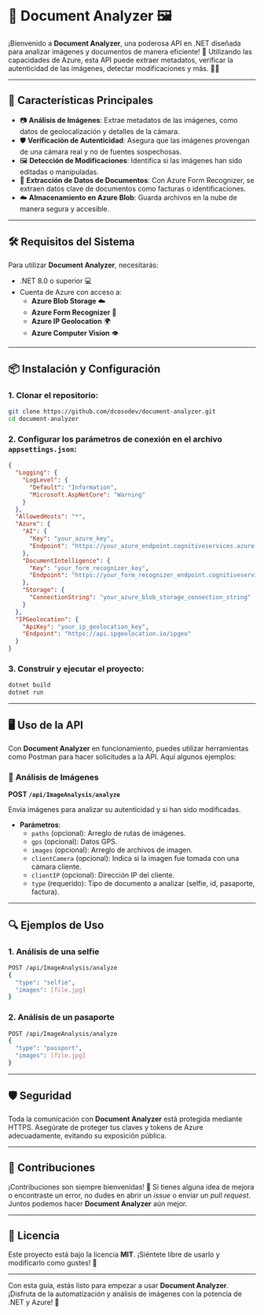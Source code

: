 # 🎉 **Document Analyzer** 🖼️

¡Bienvenido a **Document Analyzer**, una poderosa API en .NET diseñada para analizar imágenes y documentos de manera eficiente! 🎯 Utilizando las capacidades de Azure, esta API puede extraer metadatos, verificar la autenticidad de las imágenes, detectar modificaciones y más. 📸📝

---

## 🚀 **Características Principales**

- 📷 **Análisis de Imágenes**: Extrae metadatos de las imágenes, como datos de geolocalización y detalles de la cámara.
- 🛡️ **Verificación de Autenticidad**: Asegura que las imágenes provengan de una cámara real y no de fuentes sospechosas.
- 🖼️ **Detección de Modificaciones**: Identifica si las imágenes han sido editadas o manipuladas.
- 📝 **Extracción de Datos de Documentos**: Con Azure Form Recognizer, se extraen datos clave de documentos como facturas o identificaciones.
- ☁️ **Almacenamiento en Azure Blob**: Guarda archivos en la nube de manera segura y accesible.

---

## 🛠️ **Requisitos del Sistema**

Para utilizar **Document Analyzer**, necesitarás:

- .NET 8.0 o superior 💻
- Cuenta de Azure con acceso a:
  - **Azure Blob Storage** ☁️
  - **Azure Form Recognizer** 🧾
  - **Azure IP Geolocation** 🌍
  - **Azure Computer Vision** 👁️

---

## 📦 **Instalación y Configuración**

### 1. Clonar el repositorio:

```bash
git clone https://github.com/dcosodev/document-analyzer.git
cd document-analyzer
```

### 2. Configurar los parámetros de conexión en el archivo `appsettings.json`:

```json
{
  "Logging": {
    "LogLevel": {
      "Default": "Information",
      "Microsoft.AspNetCore": "Warning"
    }
  },
  "AllowedHosts": "*",
  "Azure": {
    "AI": {
      "Key": "your_azure_key",
      "Endpoint": "https://your_azure_endpoint.cognitiveservices.azure.com/"
    },
    "DocumentIntelligence": {
      "Key": "your_form_recognizer_key",
      "Endpoint": "https://your_form_recognizer_endpoint.cognitiveservices.azure.com/"
    },
    "Storage": {
      "ConnectionString": "your_azure_blob_storage_connection_string"
    }
  },
  "IPGeolocation": {
    "ApiKey": "your_ip_geolocation_key",
    "Endpoint": "https://api.ipgeolocation.io/ipgeo"
  }
}
```

### 3. Construir y ejecutar el proyecto:

```bash
dotnet build
dotnet run
```

---

## 🖥️ **Uso de la API**

Con **Document Analyzer** en funcionamiento, puedes utilizar herramientas como Postman para hacer solicitudes a la API. Aquí algunos ejemplos:

### 📩 **Análisis de Imágenes**
**POST `/api/ImageAnalysis/analyze`**

Envía imágenes para analizar su autenticidad y si han sido modificadas.

- **Parámetros**:
  - `paths` (opcional): Arreglo de rutas de imágenes.
  - `gps` (opcional): Datos GPS.
  - `images` (opcional): Arreglo de archivos de imagen.
  - `clientCamera` (opcional): Indica si la imagen fue tomada con una cámara cliente.
  - `clientIP` (opcional): Dirección IP del cliente.
  - `type` (requerido): Tipo de documento a analizar (selfie, id, pasaporte, factura).

---

## 🔍 **Ejemplos de Uso**

### 1. **Análisis de una selfie**
```bash
POST /api/ImageAnalysis/analyze
{
  "type": "selfie",
  "images": [file.jpg]
}
```

### 2. **Análisis de un pasaporte**
```bash
POST /api/ImageAnalysis/analyze
{
  "type": "passport",
  "images": [file.jpg]
}
```

---

## 🛡️ **Seguridad**

Toda la comunicación con **Document Analyzer** está protegida mediante HTTPS. Asegúrate de proteger tus claves y tokens de Azure adecuadamente, evitando su exposición pública.

---

## 🧩 **Contribuciones**

¡Contribuciones son siempre bienvenidas! 🌟 Si tienes alguna idea de mejora o encontraste un error, no dudes en abrir un _issue_ o enviar un _pull request_. Juntos podemos hacer **Document Analyzer** aún mejor.

---

## 📜 **Licencia**

Este proyecto está bajo la licencia **MIT**. ¡Siéntete libre de usarlo y modificarlo como gustes! 🎉

---

Con esta guía, estás listo para empezar a usar **Document Analyzer**. ¡Disfruta de la automatización y análisis de imágenes con la potencia de .NET y Azure! 🚀
